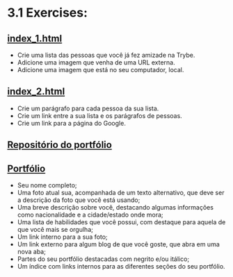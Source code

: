 # 3.1 Exercises:

## <a href="https://github.com/lucasdximenes/trybe-exercises/blob/main/fundamentos/bloco-03/3.1/index_1.html" target="_blank">index_1.html</a>

-   Crie uma lista das pessoas que você já fez amizade na Trybe.
-   Adicione uma imagem que venha de uma URL externa.
-   Adicione uma imagem que está no seu computador, local.

## <a href="https://github.com/lucasdximenes/trybe-exercises/blob/main/fundamentos/bloco-03/3.1/index_2.html" target="_blank">index_2.html</a>

-   Crie um parágrafo para cada pessoa da sua lista.
-   Crie um link entre a sua lista e os parágrafos de pessoas.
-   Crie um link para a página do Google.

## <a href="https://github.com/lucasdximenes/lucasdximenes.github.io" target="_blank">Repositório do portfólio</a>

## <a href="https://lucasdximenes.github.io/" target="_blank">Portfólio</a>

-   Seu nome completo;
-   Uma foto atual sua, acompanhada de um texto alternativo, que deve ser a descrição da foto que você está usando;
-   Uma breve descrição sobre você, destacando algumas informações como nacionalidade e a cidade/estado onde mora;
-   Uma lista de habilidades que você possui, com destaque para aquela de que você mais se orgulha;
-   Um link interno para a sua foto;
-   Um link externo para algum blog de que você goste, que abra em uma nova aba;
-   Partes do seu portfólio destacadas com negrito e/ou itálico;
-   Um índice com links internos para as diferentes seções do seu portfólio.
